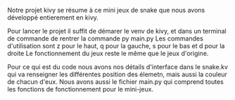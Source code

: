 Notre projet kivy se résume à ce mini jeux de snake que nous avons développé entierement en kivy.

Pour lancer le projet il suffit de démarer le venv de kivy, et dans un terminal de commande de rentrer la commande py main.py
Les commandes d'utilisation sont z pour le haut, q pour la gauche, s pour le bas et d pour la droite
Le fonctionnement du jeux reste le même que le jeux d'origine.

Pour ce qui est du code nous avons nos détails d'interface dans le snake.kv qui va renseigner les différentes position des élemetn, mais aussi la couleur de chacun d'eux.
Nous avons aussi le fichier main.py qui comprend toutes les fonctions de fonctionnement pour le mini-jeux.
